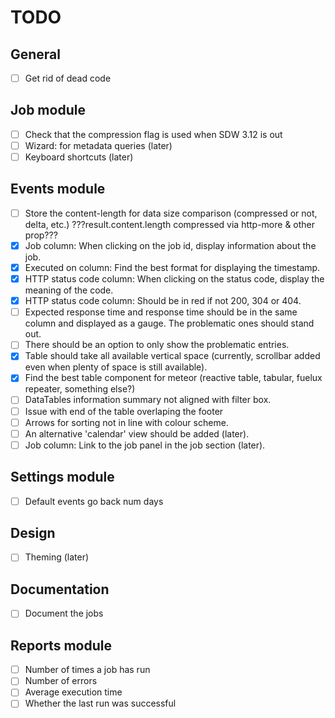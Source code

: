 # TODO

## General
- [ ] Get rid of dead code

## Job module
- [ ] Check that the compression flag is used when SDW 3.12 is out
- [ ] Wizard: for metadata queries (later)
- [ ] Keyboard shortcuts (later)

## Events module
- [ ] Store the content-length for data size comparison (compressed or not, delta, etc.) ???result.content.length compressed via http-more & other prop???
- [x] Job column: When clicking on the job id, display information about the job.
- [x] Executed on column: Find the best format for displaying the timestamp.
- [x] HTTP status code column: When clicking on the status code, display the meaning of the code.
- [x] HTTP status code column: Should be in red if not 200, 304 or 404.
- [ ] Expected response time and response time should be in the same column and displayed as a gauge. The problematic ones should stand out.
- [ ] There should be an option to only show the problematic entries.
- [x] Table should take all available vertical space (currently, scrollbar added even when plenty of space is still available).
- [x] Find the best table component for meteor (reactive table, tabular, fuelux repeater, something else?)
- [ ] DataTables information summary not aligned with filter box.
- [ ] Issue with end of the table overlaping the footer
- [ ] Arrows for sorting not in line with colour scheme.
- [ ] An alternative 'calendar' view should be added (later).
- [ ] Job column: Link to the job panel in the job section (later).

## Settings module
- [ ] Default events go back num days

## Design
- [ ] Theming (later)

## Documentation
- [ ] Document the jobs

## Reports module
- [ ] Number of times a job has run
- [ ] Number of errors
- [ ] Average execution time
- [ ] Whether the last run was successful
